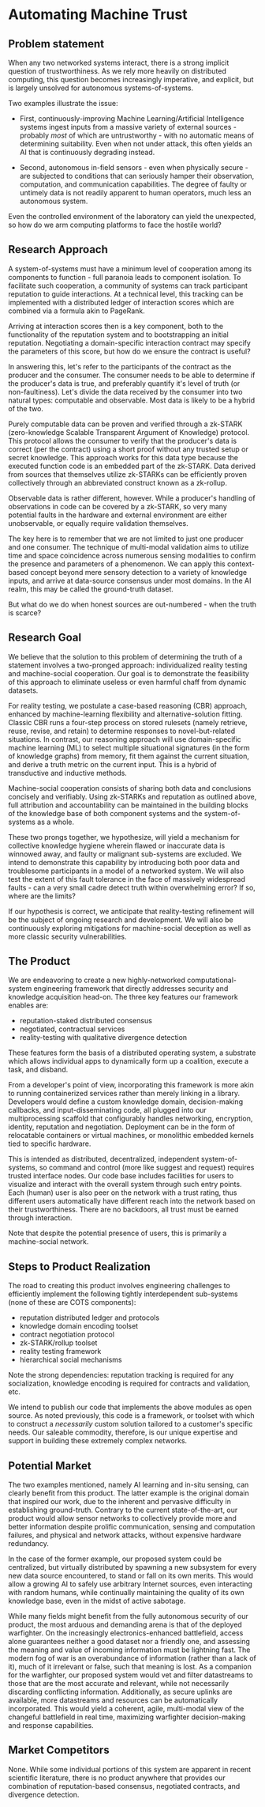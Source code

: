 # Automating Machine Trust

## Problem statement

When any two networked systems interact, there is a strong implicit question of trustworthiness.
As we rely more heavily on distributed computing, this question becomes increasingly imperative, and explicit, but is largely unsolved for autonomous systems-of-systems.

Two examples illustrate the issue:

 - First, continuously-improving Machine Learning/Artificial Intelligence systems ingest inputs from a massive variety of external sources - probably *most* of which are untrustworthy - with no automatic means of determining suitability.
Even when not under attack, this often yields an AI that is continuously degrading instead.

 - Second, autonomous in-field sensors - even when physically secure - are subjected to conditions that can seriously hamper their observation, computation, and communication capabilities.
The degree of faulty or untimely data is not readily apparent to human operators, much less an autonomous system.

Even the controlled environment of the laboratory can yield the unexpected, so how do we arm computing platforms to face the hostile world?

## Research Approach

A system-of-systems must have a minimum level of cooperation among its components to function - full paranoia leads to component isolation.
To facilitate such cooperation, a community of systems can track participant reputation to guide interactions.
At a technical level, this tracking can be implemented with a distributed ledger of interaction scores which are combined via a formula akin to PageRank.

Arriving at interaction scores then is a key component, both to the functionality of the reputation system and to bootstrapping an initial reputation.
Negotiating a domain-specific interaction contract may specify the parameters of this score, but how do we ensure the contract is useful?

In answering this, let's refer to the participants of the contract as the producer and the consumer.
The consumer needs to be able to determine if the producer's data is true, and preferably quantify it's level of truth (or non-faultiness).
Let's divide the data received by the consumer into two natural types: computable and observable.
Most data is likely to be a hybrid of the two.

Purely computable data can be proven and verified through a zk-STARK (zero-knowledge Scalable Transparent Argument of Knowledge) protocol.
This protocol allows the consumer to verify that the producer's data is correct (per the contract) using a short proof without any trusted setup or secret knowledge.
This approach works for this data type because the executed function code is an embedded part of the zk-STARK.
Data derived from sources that themselves utilize zk-STARKs can be efficiently proven collectively through an abbreviated construct known as a zk-rollup.

Observable data is rather different, however.
While a producer's handling of observations in code can be covered by a zk-STARK, so very many potential faults in the hardware and external environment are either unobservable, or equally require validation themselves.

The key here is to remember that we are not limited to just one producer and one consumer.
The technique of multi-modal validation aims to utilize time and space coincidence across numerous sensing modalities to confirm the presence and parameters of a phenomenon.
We can apply this context-based concept beyond mere sensory detection to a variety of knowledge inputs, and arrive at data-source consensus under most domains.
In the AI realm, this may be called the ground-truth dataset.

But what do we do when honest sources are out-numbered - when the truth is scarce? 

## Research Goal

We believe that the solution to this problem of determining the truth of a statement involves a two-pronged approach: individualized reality testing and machine-social cooperation. 
Our goal is to demonstrate the feasibility of this approach to eliminate useless or even harmful chaff from dynamic datasets.

For reality testing, we postulate a case-based reasoning (CBR) approach, enhanced by machine-learning flexibility and alternative-solution fitting.
Classic CBR runs a four-step process on stored rulesets (namely retrieve, reuse, revise, and retain) to determine responses to novel-but-related situations.
In contrast, our reasoning approach will use domain-specific machine learning (ML) to select multiple situational signatures (in the form of knowledge graphs) from memory, fit them against the current situation, and derive a truth metric on the current input.
This is a hybrid of transductive and inductive methods.

Machine-social cooperation consists of sharing both data and conclusions concisely and verifiably.
Using zk-STARKs and reputation as outlined above, full attribution and accountability can be maintained in the building blocks of the knowledge base of both component systems and the system-of-systems as a whole.

These two prongs together, we hypothesize, will yield a mechanism for collective knowledge hygiene wherein flawed or inaccurate data is winnowed away, and faulty or malignant sub-systems are excluded.
We intend to demonstrate this capability by introducing both poor data and troublesome participants in a model of a networked system.
We will also test the extent of this fault tolerance in the face of massively widespread faults - can a very small cadre detect truth within overwhelming error?
If so, where are the limits?

If our hypothesis is correct, we anticipate that reality-testing refinement will be the subject of ongoing research and development.
We will also be continuously exploring mitigations for machine-social deception as well as more classic security vulnerabilities. 

## The Product

We are endeavoring to create a new highly-networked computational-system engineering framework that directly addresses security and knowledge acquisition head-on.
The three key features our framework enables are:
 - reputation-staked distributed consensus
 - negotiated, contractual services
 - reality-testing with qualitative divergence detection

These features form the basis of a distributed operating system, a substrate which allows individual apps to dynamically form up a coalition, execute a task, and disband.   

From a developer's point of view, incorporating this framework is more akin to running containerized services rather than merely linking in a library. 
Developers would define a custom knowledge domain, decision-making callbacks, and input-disseminating code, all plugged into our multiprocessing scaffold that configurably handles networking, encryption, identity, reputation and negotiation.
Deployment can be in the form of relocatable containers or virtual machines, or monolithic embedded kernels tied to specific hardware.

This is intended as distributed, decentralized, independent system-of-systems, so command and control (more like suggest and request) requires trusted interface nodes. 
Our code base includes facilities for users to visualize and interact with the overall system through such entry points.
Each (human) user is also peer on the network with a trust rating, thus different users automatically have different reach into the network based on their trustworthiness.
There are no backdoors, all trust must be earned through interaction.

Note that despite the potential presence of users, this is primarily a machine-social network.

## Steps to Product Realization

The road to creating this product involves engineering challenges to efficiently implement the following tightly interdependent sub-systems (none of these are COTS components):
 - reputation distributed ledger and protocols
 - knowledge domain encoding toolset
 - contract negotiation protocol
 - zk-STARK/rollup toolset
 - reality testing framework
 - hierarchical social mechanisms

Note the strong dependencies: reputation tracking is required for any socialization, knowledge encoding is required for contracts and validation, etc. 

We intend to publish our code that implements the above modules as open source. 
As noted previously, this code is a framework, or toolset with which to construct a *necessarily* custom solution tailored to a customer's specific needs.
Our saleable commodity, therefore, is our unique expertise and support in building these extremely complex networks.

## Potential Market

The two examples mentioned, namely AI learning and in-situ sensing, can clearly benefit from this product.
The latter example is the original domain that inspired our work, due to the inherent and pervasive difficulty in establishing ground-truth.
Contrary to the current state-of-the-art, our product would allow sensor networks to collectively provide more and better information despite prolific communication, sensing and computation failures, and physical and network attacks, without expensive hardware redundancy. 

In the case of the former example, our proposed system could be centralized, but virtually distributed by spawning a new subsystem for every new data source encountered, to stand or fall on its own merits.
This would allow a growing AI to safely use arbitrary Internet sources, even interacting with random humans, while continually maintaining the quality of its own knowledge base, even in the midst of active sabotage.

While many fields might benefit from the fully autonomous security of our product, the most arduous and demanding arena is that of the deployed warfighter.
On the increasingly electronics-enhanced battlefield, access alone guarantees neither a good dataset nor a friendly one, and assessing the meaning and value of incoming information must be lightning fast.
The modern fog of war is an overabundance of information (rather than a lack of it), much of it irrelevant or false, such that meaning is lost.
As a companion for the warfighter, our proposed system would vet and filter datastreams to those that are the most accurate and relevant, while not necessarily discarding conflicting information.
Additionally, as secure uplinks are available, more datastreams and resources can be automatically incorporated.
This would yield a coherent, agile, multi-modal view of the changeful battlefield in real time, maximizing warfighter decision-making and response capabilities.

## Market Competitors

None.
While some individual portions of this system are apparent in recent scientific literature, there is no product anywhere that provides our combination of reputation-based consensus, negotiated contracts, and divergence detection.

